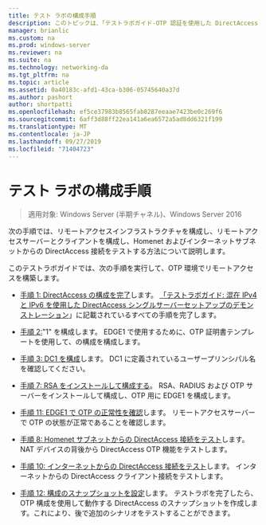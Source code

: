 ```yaml
---
title: テスト ラボの構成手順
description: このトピックは、「テストラボガイド-OTP 認証を使用した DirectAccess のデモンストレーション」と「RSA SecurID for Windows Server 2016」に含まれています。
manager: brianlic
ms.custom: na
ms.prod: windows-server
ms.reviewer: na
ms.suite: na
ms.technology: networking-da
ms.tgt_pltfrm: na
ms.topic: article
ms.assetid: 0a40183c-afd1-43ca-b306-05745640a37d
ms.author: pashort
author: shortpatti
ms.openlocfilehash: ef5ce37983b8565fab8287eeaae7423be0c269f6
ms.sourcegitcommit: 6aff3d88ff22ea141a6ea6572a5ad8dd6321f199
ms.translationtype: MT
ms.contentlocale: ja-JP
ms.lasthandoff: 09/27/2019
ms.locfileid: "71404723"
---
```

# <a name="steps-for-configuring-the-test-lab"></a>テスト ラボの構成手順

>適用対象: Windows Server (半期チャネル)、Windows Server 2016

次の手順では、リモートアクセスインフラストラクチャを構成し、リモートアクセスサーバーとクライアントを構成し、Homenet およびインターネットサブネットからの DirectAccess 接続をテストする方法について説明します。  
  
このテストラボガイドでは、次の手順を実行して、OTP 環境でリモートアクセスを構築します。  
  
-   [手順 1: DirectAccess の構成を完了](assetId:///4dbf877f-02fb-439b-907a-f5b3f1d8afa6)します。 [「テストラボガイド: 混在 IPv4 と IPv6 を使用した DirectAccess シングルサーバーセットアップのデモンストレーション](https://go.microsoft.com/fwlink/p/?LinkId=237004)」に記載されているすべての手順を完了します。  
  
-   [手順 2:](assetId:///c1bb590f-91d4-4ed5-bceb-b0e36eabd4ff)"1" を構成します。 EDGE1 で使用するために、OTP 証明書テンプレートを使用して、の構成を構成します。  
  
-   [手順 3: DC1 を構成](assetId:///904a6edc-a771-45ed-9630-a34a680bb522)します。 DC1 に定義されているユーザープリンシパル名を確認してください。  
  
-   [手順 7: RSA をインストールして構成する](assetId:///baa4c28c-add7-42e2-8afd-ccc7a559406a)。 RSA、RADIUS および OTP サーバーをインストールして構成し、OTP 用に EDGE1 を構成します。  
  
-   [手順 11: EDGE1 で OTP の正常性を確認](assetId:///3b397a4a-8478-47f2-a932-9e8e048c14ba)します。 リモートアクセスサーバーで OTP の状態が正常であることを確認します。  
  
-   [手順 8: Homenet サブネットからの DirectAccess 接続をテスト](assetId:///ba1652a6-0692-4add-91ca-34a84956ba14)します。 NAT デバイスの背後から DirectAccess OTP 機能をテストします。  
  
-   [手順 10: インターネットからの DirectAccess 接続をテスト](assetId:///321149eb-5f23-4a0b-b8fb-1244540126e9)します。 インターネットからの DirectAccess クライアント接続をテストします。  
  
-   [手順 12: 構成のスナップショットを設定](assetId:///8a51ed3c-9c32-402f-85d1-617ce46845b4)します。 テストラボを完了したら、OTP 構成を使用して動作する DirectAccess のスナップショットを作成します。これにより、後で追加のシナリオをテストすることができます。  
  


